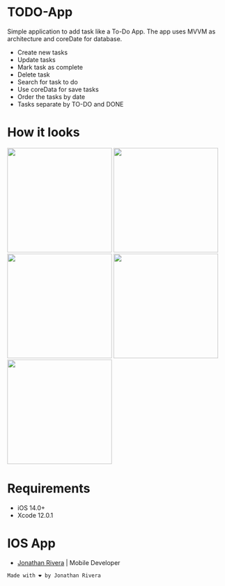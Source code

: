 # TODO-App
Simple application to add task like a To-Do App. The app uses MVVM as architecture and coreDate for database.

  - Create new tasks
  - Update tasks
  - Mark task as complete
  - Delete task
  - Search for task to do
  - Use coreData for save tasks
  - Order the tasks by date
  - Tasks separate by TO-DO and DONE


# How it looks

<img width="240" alt="" src="https://user-images.githubusercontent.com/30934641/96399184-5b074580-1193-11eb-80d1-0f61ce99d296.png?raw=true">
<img width="240" alt="" src="https://user-images.githubusercontent.com/30934641/96399187-5d699f80-1193-11eb-9a62-4d67715713ba.png?raw=true">
<img width="240" alt="" src="https://user-images.githubusercontent.com/30934641/96399190-5f336300-1193-11eb-876e-1966134f9847.png?raw=true">
<img width="240" alt="" src="https://user-images.githubusercontent.com/30934641/96399198-65c1da80-1193-11eb-8ce6-d942c12a1115.png?raw=true">
<img width="240" alt="" src="https://user-images.githubusercontent.com/30934641/96399202-678b9e00-1193-11eb-9cdf-53503415af91.png?raw=true">


# Requirements
- iOS 14.0+
- Xcode 12.0.1

# IOS App
 - [Jonathan Rivera](https://github.com/JonaRivera-RB) | Mobile Developer

```
Made with ❤️ by Jonathan Rivera
```
